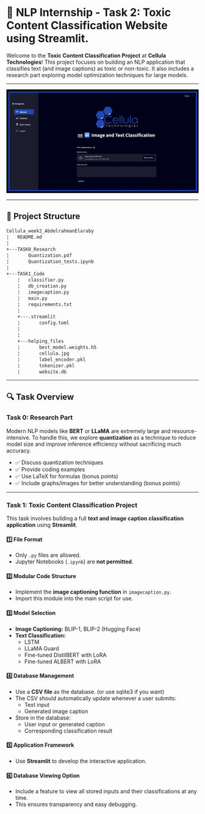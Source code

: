 # 🧪 NLP Internship - Task 2: Toxic Content Classification Website using Streamlit.

Welcome to the **Toxic Content Classification Project** at **Cellula Technologies**! This project focuses on building an NLP application that classifies text (and image captions) as toxic or non-toxic. It also includes a research part exploring model optimization techniques for large models.  

---
![Alt text](./website_image_2.jpg)

---
## 📂 Project Structure

```
Cellula_week2_AbdelrahmanElaraby
¦   README.md
¦   
+---TASK0_Research
¦       Quantization.pdf
¦       Quantization_tests.ipynb
¦       
+---TASK1_Code
    ¦   classifier.py
    ¦   db_creation.py
    ¦   imagecaption.py
    ¦   main.py
    ¦   requirements.txt
    ¦   
    +---.streamlit
    ¦       config.toml
    ¦       
    ¦       
    +---helping_files
    ¦       best_model.weights.h5
    ¦       cellula.jpg
    ¦       label_encoder.pkl
    ¦       tokenizer.pkl
    ¦       website.db

```

---

## 🔍 Task Overview

### Task 0: Research Part
Modern NLP models like **BERT** or **LLaMA** are extremely large and resource-intensive. To handle this, we explore **quantization** as a technique to reduce model size and improve inference efficiency without sacrificing much accuracy.

- ✅ Discuss quantization techniques  
- ✅ Provide coding examples  
- ✅ Use LaTeX for formulas (bonus points)  
- ✅ Include graphs/images for better understanding (bonus points)  

---

### Task 1: Toxic Content Classification Project

This task involves building a full **text and image caption classification application** using **Streamlit**.  

#### 1️⃣ File Format
- Only `.py` files are allowed.
- Jupyter Notebooks (`.ipynb`) are **not permitted**.

#### 2️⃣ Modular Code Structure
- Implement the **image captioning function** in `imagecaption.py`.  
- Import this module into the main script for use.  

#### 3️⃣ Model Selection
- **Image Captioning:** BLIP-1, BLIP-2 (Hugging Face)  
- **Text Classification:**  
  - LSTM  
  - LLaMA Guard  
  - Fine-tuned DistilBERT with LoRA  
  - Fine-tuned ALBERT with LoRA  

#### 4️⃣ Database Management
- Use a **CSV file** as the database. (or use sqlite3 if you want) 
- The CSV should automatically update whenever a user submits:
  - Text input  
  - Generated image caption  
- Store in the database:
  - User input or generated caption  
  - Corresponding classification result  

#### 5️⃣ Application Framework
- Use **Streamlit** to develop the interactive application.

#### 6️⃣ Database Viewing Option
- Include a feature to view all stored inputs and their classifications at any time.  
- This ensures transparency and easy debugging.  

